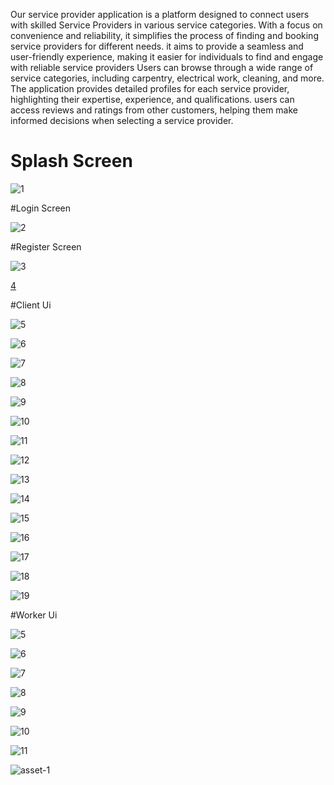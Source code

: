 Our service provider application is a platform designed to connect users with skilled Service Providers in various service categories. With a focus on convenience and reliability, it simplifies the process of finding and booking service providers for different needs. it aims to provide a seamless and user-friendly experience, making it easier for individuals to find and engage with reliable service providers Users can browse through a wide range of service categories, including carpentry, electrical work, cleaning, and more. The application provides detailed profiles for each service provider, highlighting their expertise, experience, and qualifications. users can access reviews and ratings from other customers, helping them make informed decisions when selecting a service provider.

# Splash Screen  
![1](https://github.com/mo7ame3/graduationProject/assets/108547900/3490ab4d-fbcc-4c59-923b-cd51361709f6)

#Login Screen 

![2](https://github.com/mo7ame3/graduationProject/assets/108547900/c9843545-0cc8-4097-9981-f98a3d47ea46)


#Register Screen 

![3](https://github.com/mo7ame3/graduationProject/assets/108547900/c56f0236-8afb-4ed1-a8a4-ab3cfd55f4e4)


[4](https://github.com/mo7ame3/graduationProject/assets/108547900/cc4169ea-1a07-4bb7-950b-7b11f8fa16b3)


#Client Ui 

![5](https://github.com/mo7ame3/graduationProject/assets/108547900/ed9a0ef6-0eab-4581-86ed-7ca4493a3723)


![6](https://github.com/mo7ame3/graduationProject/assets/108547900/6cc5d700-d99d-4f24-8e51-ecc6bc33cc17)


![7](https://github.com/mo7ame3/graduationProject/assets/108547900/9908923c-3383-4d55-a913-9b43b280496f)


![8](https://github.com/mo7ame3/graduationProject/assets/108547900/c0985583-8bd5-4ce0-b818-c7806c6ac273)


![9](https://github.com/mo7ame3/graduationProject/assets/108547900/b9d6b3ee-20c0-48d2-ade7-fa39f00c5a25)


![10](https://github.com/mo7ame3/graduationProject/assets/108547900/301076c9-457e-47b3-8248-1e871bda84f7)


![11](https://github.com/mo7ame3/graduationProject/assets/108547900/e2b19dd1-921b-4352-9aee-dbbb2404d3d9)


![12](https://github.com/mo7ame3/graduationProject/assets/108547900/d2e9efb8-5bf1-4b4c-b1fc-22cedcf877b4)


![13](https://github.com/mo7ame3/graduationProject/assets/108547900/395d2c5f-a309-4727-a611-94ebab6411b3)


![14](https://github.com/mo7ame3/graduationProject/assets/108547900/6da8135a-7aea-4e6d-a2a6-88b1a34344cf)


![15](https://github.com/mo7ame3/graduationProject/assets/108547900/bff26bb5-b2fb-4981-82a4-0f42c3d70f10)


![16](https://github.com/mo7ame3/graduationProject/assets/108547900/3d984297-e2f1-4daf-a948-58df6921cba2)


![17](https://github.com/mo7ame3/graduationProject/assets/108547900/0400d85d-b9b2-4169-9a2a-64984503e868)


![18](https://github.com/mo7ame3/graduationProject/assets/108547900/4507ab96-e2b6-4102-bbb5-b6e9fa6acb2a)


![19](https://github.com/mo7ame3/graduationProject/assets/108547900/80d39d67-9598-49f1-90ab-9185fb3f1940)


#Worker Ui

![5](https://github.com/mo7ame3/graduationProject/assets/108547900/61820499-c790-4e6d-b42c-471e4ab5d7f7)


![6](https://github.com/mo7ame3/graduationProject/assets/108547900/ddcdb2b0-a7cc-4ceb-b888-a888b2c5accf)


![7](https://github.com/mo7ame3/graduationProject/assets/108547900/e5ca43cb-242c-4144-a147-705fe5796450)


![8](https://github.com/mo7ame3/graduationProject/assets/108547900/e6b481db-8b38-49c6-9e1d-4305fd653506)


![9](https://github.com/mo7ame3/graduationProject/assets/108547900/e9503507-326e-491a-937e-7308aa6d8976)


![10](https://github.com/mo7ame3/graduationProject/assets/108547900/f01ebf35-3153-48c2-bcb5-7692e690c07e)


![11](https://github.com/mo7ame3/graduationProject/assets/108547900/c340be59-48c9-49a6-a5ab-3a75dac80b9e)


![asset-1](https://github.com/mo7ame3/graduationProject/assets/108547900/7efbcf8d-7f01-4245-b281-d4bb0adfa65b)
